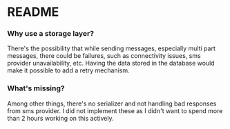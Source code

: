 # README

### Why use a storage layer?
There's the possibility that while sending messages, especially multi part messages, there could be failures, such as connectivity issues, sms provider unavailability, etc. Having the data stored in the database would make it possible to add a retry mechanism.

### What's missing?
Among other things, there's no serializer and not handling bad responses from sms provider. I did not implement these as I didn't want to spend more than 2 hours working on this actively.
